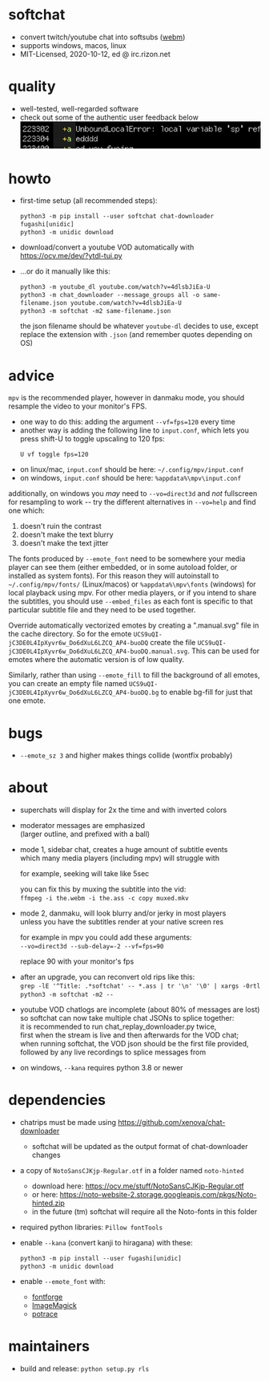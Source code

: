 # softchat
* convert twitch/youtube chat into softsubs ([webm](https://ocv.me/dev/softchat.webm))
* supports windows, macos, linux
* MIT-Licensed, 2020-10-12, ed @ irc.rizon.net


# quality
* well-tested, well-regarded software
* check out some of the authentic user feedback below
![user feedback](./glowing-reviews.png)


# howto

* first-time setup (all recommended steps):

      python3 -m pip install --user softchat chat-downloader fugashi[unidic]
      python3 -m unidic download

* download/convert a youtube VOD automatically with https://ocv.me/dev/?ytdl-tui.py

* ...or do it manually like this:

      python3 -m youtube_dl youtube.com/watch?v=4dlsbJiEa-U
      python3 -m chat_downloader --message_groups all -o same-filename.json youtube.com/watch?v=4dlsbJiEa-U
      python3 -m softchat -m2 same-filename.json

  the json filename should be whatever `youtube-dl` decides to use, except replace the extension with `.json` (and remember quotes depending on OS)


# advice

`mpv` is the recommended player, however in danmaku mode, you should resample the video to your monitor's FPS.
* one way to do this: adding the argument `--vf=fps=120` every time
* another way is adding the following line to `input.conf`, which lets you press shift-U to toggle upscaling to 120 fps:
  ```
  U vf toggle fps=120
  ```
* on linux/mac, `input.conf` should be here: `~/.config/mpv/input.conf`
* on windows, `input.conf` should be here: `%appdata%\mpv\input.conf`

additionally, on windows you *may* need to `--vo=direct3d` and *not* fullscreen for resampling to work -- try the different alternatives in `--vo=help` and find one which:
1. doesn't ruin the contrast
2. doesn't make the text blurry
3. doesn't make the text jitter

The fonts produced by `--emote_font` need to be somewhere your media player can see them (either embedded, or in some autoload folder, or installed as system fonts). For this reason they will autoinstall to `~/.config/mpv/fonts/` (Linux/macos) or `%appdata%\mpv\fonts` (windows) for local playback using mpv. For other media players, or if you intend to share the subtitles, you should use `--embed_files` as each font is specific to that particular subtitle file and they need to be used together.

Override automatically vectorized emotes by creating a ".manual.svg" file in the cache directory. So for the emote `UCS9uQI-jC3DE0L4IpXyvr6w_Do6dXuL6LZCQ_AP4-buoDQ` create the file `UCS9uQI-jC3DE0L4IpXyvr6w_Do6dXuL6LZCQ_AP4-buoDQ.manual.svg`. This can be used for emotes where the automatic version is of low quality.

Similarly, rather than using `--emote_fill` to fill the background of all emotes, you can create an empty file named `UCS9uQI-jC3DE0L4IpXyvr6w_Do6dXuL6LZCQ_AP4-buoDQ.bg` to enable bg-fill for just that one emote.


# bugs

* `--emote_sz 3` and higher makes things collide (wontfix probably)


# about

* superchats will display for 2x the time and with inverted colors

* moderator messages are emphasized  
  (larger outline, and prefixed with a ball)

* mode 1, sidebar chat, creates a huge amount of subtitle events  
  which many media players (including mpv) will struggle with

  for example, seeking will take like 5sec

  you can fix this by muxing the subtitle into the vid:  
  `ffmpeg -i the.webm -i the.ass -c copy muxed.mkv`

* mode 2, danmaku, will look blurry and/or jerky in most players  
  unless you have the subtitles render at your native screen res

  for example in mpv you could add these arguments:  
  `--vo=direct3d --sub-delay=-2 --vf=fps=90`

  replace 90 with your monitor's fps

* after an upgrade, you can reconvert old rips like this:  
  `grep -lE '^Title: .*softchat' -- *.ass | tr '\n' '\0' | xargs -0rtl python3 -m softchat -m2 --`

* youtube VOD chatlogs are incomplete (about 80% of messages are lost)  
  so softchat can now take multiple chat JSONs to splice together:  
  it is recommended to run chat_replay_downloader.py twice,  
  first when the stream is live and then afterwards for the VOD chat;  
  when running softchat, the VOD json should be the first file provided,  
  followed by any live recordings to splice messages from

* on windows, `--kana` requires python 3.8 or newer


# dependencies

* chatrips must be made using https://github.com/xenova/chat-downloader
  * softchat will be updated as the output format of chat-downloader changes

* a copy of `NotoSansCJKjp-Regular.otf` in a folder named `noto-hinted`
  * download here: https://ocv.me/stuff/NotoSansCJKjp-Regular.otf
  * or here: https://noto-website-2.storage.googleapis.com/pkgs/Noto-hinted.zip
  * in the future (tm) softchat will require all the Noto-fonts in this folder

* required python libraries: `Pillow fontTools`

* enable `--kana` (convert kanji to hiragana) with these:

      python3 -m pip install --user fugashi[unidic]
      python3 -m unidic download

* enable `--emote_font` with:
  * [fontforge](https://fontforge.org)
  * [ImageMagick](https://imagemagick.org)
  * [potrace](http://potrace.sourceforge.net/)


# maintainers

* build and release: `python setup.py rls`
